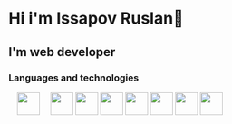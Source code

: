 # Hi i'm Issapov Ruslan👋
## I'm web developer
### Languages and technologies
<div style="display:'flex'; gap:'15px';">
          <a style="margin: 15px;" href="https://github.com/GalinskiRuslan/React-projects"><img src="https://cdn.jsdelivr.net/gh/devicons/devicon/icons/react/react-original-wordmark.svg" width="40" /></a>
          <img src="https://cdn.jsdelivr.net/gh/devicons/devicon/icons/vuejs/vuejs-original-wordmark.svg" width="40" />
          <img src="https://cdn.jsdelivr.net/gh/devicons/devicon/icons/php/php-original.svg" width="40" />
          <img src="https://cdn.jsdelivr.net/gh/devicons/devicon/icons/materialui/materialui-original.svg" width="40"  />
          <img src="https://cdn.jsdelivr.net/gh/devicons/devicon/icons/redux/redux-original.svg" width="40" />
          <img src="https://cdn.jsdelivr.net/gh/devicons/devicon/icons/typescript/typescript-original.svg" width="40" />
          <img src="https://cdn.jsdelivr.net/gh/devicons/devicon/icons/bootstrap/bootstrap-original-wordmark.svg" width="40" />
          <img src="https://cdn.jsdelivr.net/gh/devicons/devicon/icons/composer/composer-original.svg" width="40" />
          
          
          
          
</div>

          
          
          
<!--
**GalinskiRuslan/GalinskiRuslan** is a ✨ _special_ ✨ repository because its `README.md` (this file) appears on your GitHub profile.

Here are some ideas to get you started:

- 🔭 I’m currently working on ...
- 🌱 I’m currently learning ...
- 👯 I’m looking to collaborate on ...
- 🤔 I’m looking for help with ...
- 💬 Ask me about ...
- 📫 How to reach me: ...
- 😄 Pronouns: ...
- ⚡ Fun fact: ...
-->
